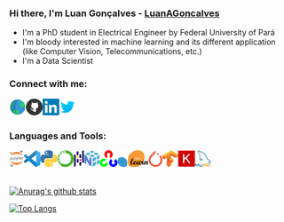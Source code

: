 ### Hi there, I'm Luan Gonçalves - [LuanAGoncalves][website]

<!--
**LuanAGoncalves/LuanAGoncalves** is a ✨ _special_ ✨ repository because its `README.md` (this file) appears on your GitHub profile.

Here are some ideas to get you started:

- 🔭 I’m currently working on ...
- 🌱 I’m currently learning ...
- 👯 I’m looking to collaborate on ...
- 🤔 I’m looking for help with ...
- 💬 Ask me about ...
- 📫 How to reach me: ...
- 😄 Pronouns: ...
- ⚡ Fun fact: ...
-->

- I'm a PhD student in Electrical Engineer by Federal University of Pará
- I'm bloody interested in machine learning and its different application (like Computer Vision, Telecommunications, etc.)
- I'm a Data Scientist

### Connect with me:
[<img align="left" height="30px" src="icons/social/globe.png" alt="luanagoncalves.github.io/" />][website]
[<img align="left" height="30px" src="icons/social/github.png" alt="LuanAGoncalves | Github" />][github]
[<img align="left" height="30px" src="icons/social/linkedin.png" alt="luan-gonçalves-4b180483 | LinkedIn" />][linkedin]
[<img align="left" height="30px" src="icons/social/twitter.png" alt="LuanGon06470101 | Twitter" />][twitter]

<br />
<br />

### Languages and Tools:
[<img align="left" height="30px" src="icons/tools/jupyter.png" alt="Project Jupyter" />](https://jupyter.org/)
[<img align="left" height="30px" src="icons/tools/vscode.png" alt="Visual Studio Code" />](https://code.visualstudio.com/)
[<img align="left" height="30px" src="icons/languages/python.png" alt="Python Language" />](https://www.python.org/)
[<img align="left" height="30px" src="icons/tools/anaconda.png" alt="Anaconda package" />](https://www.anaconda.com/)
[<img align="left" height="30px" src="icons/tools/pandas.png" alt="Pandas library" />](https://pandas.pydata.org/)
[<img align="left" height="30px" src="icons/tools/numpy.png" alt="Numpy library" />](https://numpy.org/)
[<img align="left" height="30px" src="icons/tools/opencv.png" alt="OpenCV library" />](https://opencv.org/)
[<img align="left" height="30px" src="icons/tools/sklearn.png" alt="Numpy library" />](https://scikit-learn.org/)
[<img align="left" height="30px" src="icons/tools/pytorch.png" alt="Pytorch library" />](https://pytorch.org/)
[<img align="left" height="30px" src="icons/tools/tensorflow.png" alt="Tensorflow library" />](https://www.tensorflow.org/?hl=pt-br)
[<img align="left" height="30px" src="icons/tools/keras.png" alt="Keras library" />](https://keras.io/)
<!-- [<img align="left" height="30px" src="icons/tools/Flask.png" alt="Sci-kit Learn framework" />](https://flask.palletsprojects.com/en/1.1.x/) -->
<!-- [<img align="left" height="30px" src="icons/tools/django.png" alt="Django framework" />](https://www.djangoproject.com/) -->
<!-- [<img align="left" height="30px" src="icons/languages/html5.png" alt="HTML 5" />](https://developer.mozilla.org/pt-BR/docs/Web/HTML/HTML5) -->
<!-- [<img align="left" height="30px" src="icons/languages/css3.png" alt="CSS 3" />](https://developer.mozilla.org/pt-BR/docs/Web/CSS) -->
<!-- [<img align="left" height="30px" src="icons/languages/javascript.png" alt="JavaScript" />](https://developer.mozilla.org/pt-BR/docs/Web/JavaScript) -->
[<img align="left" height="30px" src="icons/tools/mysql.png" alt="MySQL" />](https://www.mysql.com/)
<!-- [<img align="left" height="30px" src="icons/languages/scala.png" alt="Scala language" />](https://www.scala-lang.org/) -->
<!-- [<img align="left" height="30px" src="icons/tools/spark.png" alt="Apache Spark" />](https://spark.apache.org/) -->

<br />
<br />
<br />


[![Anurag's github stats](https://github-readme-stats.vercel.app/api?username=LuanAGoncalves&show_icons=true&theme=tokyonight)](https://github.com/anuraghazra/github-readme-stats)

[![Top Langs](https://github-readme-stats.vercel.app/api/top-langs/?username=LuanAGoncalves&show_icons=true&theme=tokyonight)](https://github.com/anuraghazra/github-readme-stats)

[github]: https://github.com/LuanAGoncalves
[website]: https://luanagoncalves.github.io/
[linkedin]: https://www.linkedin.com/in/luan-gonçalves-4b180483/
[twitter]: https://twitter.com/LuanGon06470101